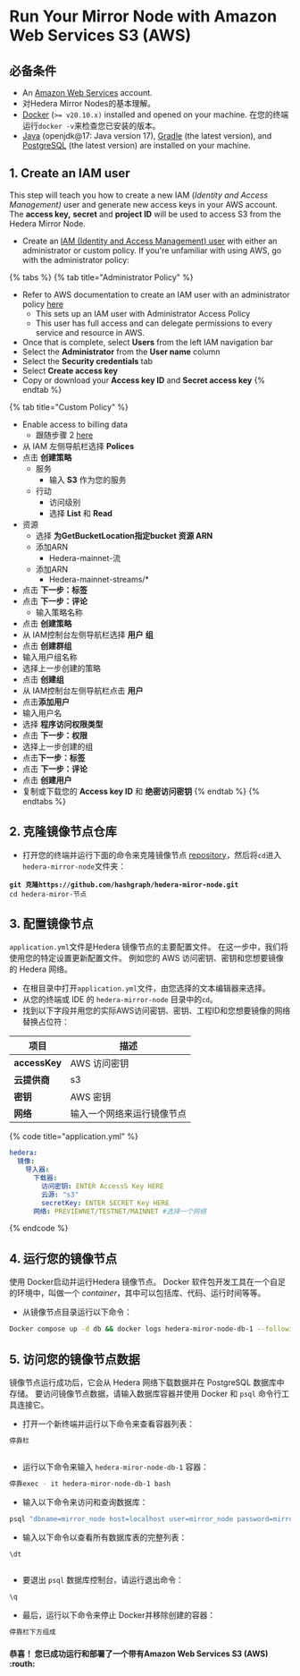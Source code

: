 # Run Your Mirror Node with Amazon Web Services S3 (AWS)

## 必备条件

- An [Amazon Web Services](https://aws.amazon.com/free/?trk=ps\_a131L0000085DvcQAE\\&trkCampaign=acq\_paid\_search\_brand\\&sc\_channel=ps\\&sc\_campaign=acquisition\_US\\&sc\_publisher=google\\&sc\_category=core\\&sc\_country=US\\&sc\_geo=NAMER\\&sc\_outcome=acq\\&sc\_detail=aws%20account\\&sc\_content=Account\_e\\&sc\_segment=432339156165\\&sc\_medium=ACQ-P|PS-GO|Brand|Desktop|SU|AWS|Core|US|EN|Text\\&s\_kwcid=AL!4422!3!432339156165!e!!g!!aws%20account\\&ef\_id=Cj0KCQjw8IaGBhCHARIsAGIRRYrLfWc3ykRf\_hAUeVvf4nNEYvacHwk\_w1jAuSj6hQZ8\_muh0T5p3acaAkZDEALw\_wcB:G:s\\&s\_kwcid=AL!4422!3!432339156165!e!!g!!aws%20account\\&all-free-tier.sort-by=item.additionalFields.SortRank\\&all-free-tier.sort-order=asc\\&awsf.Free%20Tier%20Types=*all\\&awsf.Free%20Tier%20Categories=*all) account.
- 对Hedera Mirror Nodes的基本理解。
- [Docker](https://www.docker.com/) (`>= v20.10.x)` installed and opened on your machine. 在您的终端运行`docker -v`来检查您已安装的版本。
- [Java](https://www.java.com/en/) (openjdk@17: Java version 17), [Gradle](https://gradle.org/install/) (the latest version), and [PostgreSQL](https://www.postgresql.org/) (the latest version) are installed on your machine.

## 1. Create an IAM user

This step will teach you how to create a new IAM (_Identity and Access Management)_ user and generate new access keys in your AWS account. The **access key,** **secret** and **project ID** will be used to access S3 from the Hedera Mirror Node.

- Create an [IAM (Identity and Access Management) user](https://docs.aws.amazon.com/IAM/latest/UserGuide/getting-set-up.html#create-an-admin) with either an administrator or custom policy. If you're unfamiliar with using AWS, go with the administrator policy:

{% tabs %}
{% tab title="Administrator Policy" %}

- Refer to AWS documentation to create an IAM user with an administrator policy [here](https://docs.aws.amazon.com/IAM/latest/UserGuide/getting-started\_create-admin-group.html)
  - This sets up an IAM user with Administrator Access Policy
  - This user has full access and can delegate permissions to every service and resource in AWS.
- Once that is complete, select **Users** from the left IAM navigation bar
- Select the **Administrator** from the **User name** column
- Select the **Security credentials** tab
- Select **Create access key**
- Copy or download your **Access key ID** and **Secret access key**
  {% endtab %}

{% tab title="Custom Policy" %}

- Enable access to billing data
  - 跟随步骤 2 [here](https://docs.aws.amazon.com/IAM/latest/UserGuide/getting-started\_create-admin-group.html)
- 从 IAM 左侧导航栏选择 **Polices**
- 点击 **创建策略**
  - 服务
    - 输入 **S3** 作为您的服务
  - 行动
    - 访问级别
    - 选择 **List** 和 **Read**
- 资源
  - 选择 **为GetBucketLocation指定bucket 资源 ARN**
  - 添加ARN
    - Hedera-mainnet-流
  - 添加ARN
    - Hedera-mainnet-streams/\*
- 点击 **下一步：标签**
- 点击 **下一步：评论**
  - 输入策略名称
- 点击 **创建策略**
- 从 IAM控制台左侧导航栏选择 **用户** **组**
- 点击 **创建群组**
- 输入用户组名称
- 选择上一步创建的策略
- 点击 **创建组**
- 从 IAM控制台左侧导航栏点击 **用户**
- 点击**添加用户**
- 输入用户名
- 选择 **程序访问权限类型**
- 点击 **下一步：权限**
- 选择上一步创建的组
- 点击**下一步：标签**
- 点击 **下一步：评论**
- 点击 **创建用户**
- 复制或下载您的 **Access key ID** 和 **绝密访问密钥**
  {% endtab %}
  {% endtabs %}

## 2. 克隆镜像节点仓库

- 打开您的终端并运行下面的命令来克隆镜像节点 [repository](https://github.com/hashgraph/hedera-mirror-node)，然后将`cd`进入`hedera-mirror-node`文件夹：

<pre class="language-bash"><code class="lang-bash"><strong>git 克隆https://github.com/hashgraph/hedera-miror-node.git
</strong>cd hedera-miror-节点
</code></pre>

## 3. 配置镜像节点

`application.yml`文件是Hedera 镜像节点的主要配置文件。 在这一步中，我们将使用您的特定设置更新配置文件。 例如您的 AWS 访问密钥、密钥和您想要镜像的 Hedera 网络。

- 在根目录中打开`application.yml`文件，由您选择的文本编辑器来选择。
- 从您的终端或 IDE 的 `hedera-mirror-node` 目录中的`cd`。
- 找到以下字段并用您的实际AWS访问密钥、密钥、工程ID和您想要镜像的网络替换占位符：

| 项目            | 描述            |
| ------------- | ------------- |
| **accessKey** | AWS 访问密钥      |
| **云提供商**      | s3            |
| **密钥**        | AWS 密钥        |
| **网络**        | 输入一个网络来运行镜像节点 |

{% code title="application.yml" %}

```yaml
hedera:
  镜像:
    导入器: 
      下载器:
        访问密钥: ENTER AccessS Key HERE
        云源: "s3"
        secretKey: ENTER SECRET Key HERE
      网络: PREVIEWNET/TESTNET/MAINNET #选择一个网络
```

{% endcode %}

## 4. 运行您的镜像节点

使用 Docker启动并运行Hedera 镜像节点。 Docker 软件包开发工具在一个自足的环境中，叫做一个 _container_，其中可以包括库、代码、运行时间等等。

- 从镜像节点目录运行以下命令：

```bash
Docker compose up -d db && docker logs hedera-miror-node-db-1 --following
```

## 5. 访问您的镜像节点数据

镜像节点运行成功后，它会从 Hedera 网络下载数据并在 PostgreSQL 数据库中存储。 要访问镜像节点数据，请输入数据库容器并使用 Docker 和 `psql` 命令行工具连接它。

- 打开一个新终端并运行以下命令来查看容器列表：

```bash
停靠栏
```

<figure><img src="../../../.gitbook/assets/docker ps (1).png" alt=""><figcaption></figcaption></figure>

- 运行以下命令来输入 `hedera-miror-node-db-1` 容器：

```bash
停靠exec - it hedera-miror-node-db-1 bash
```

- 输入以下命令来访问和查询数据库：

```bash
psql "dbname=mirror_node host=localhost user=mirror_node password=mirror_node_passport=5432"
```

- 输入以下命令以查看所有数据库表的完整列表：

```bash
\dt
```

<figure><img src="../../../.gitbook/assets/list of relations s3 mirror.png" alt=""><figcaption></figcaption></figure>

- 要退出 `psql` 数据库控制台，请运行退出命令：

```bash
\q
```

- 最后，运行以下命令来停止 Docker并移除创建的容器：

```bash
停靠栏下方组成
```

#### 恭喜！ 您已成功运行和部署了一个带有Amazon Web Services S3 (AWS) :routh:
